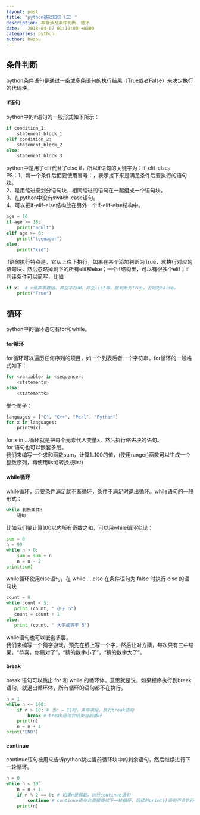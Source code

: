 ```yaml
---
layout: post
title: "python基础知识（三）"
description: 本章涉及条件判断、循环
date:   2018-04-07 01:10:00 +0800
categories: python
author: bwzou
---
```

## 条件判断 
python条件语句是通过一条或多条语句的执行结果（True或者False）来决定执行的代码块。

#### if语句
python中的if语句的一般形式如下所示：
```python
if condition_1:
    statement_block_1
elif condition_2:
    statement_block_2
else:
    statement_block_3
```
python中是用了elif代替了else if，所以if语句的关键字为：if-elif-else。<br>
PS：1、每一个条件后面要使用冒号：，表示接下来是满足条件后要执行的语句块。<br>
2、是用缩进来划分语句块，相同缩进的语句在一起组成一个语句块。<br>
3、在python中没有switch-case语句。<br>
4、可以把if-elif-else结构放在另外一个if-elif-else结构中。
```python
age = 16
if age >= 18:
    print("adult")
elif age >= 6:
    print("teenager")
else:
    print("kid")
```
if语句执行特点是，它从上往下执行，如果在某个添加判断为True，就执行对应的语句块，然后忽略掉剩下的所有elif和else；一个if结构里，可以有很多个elif；if判读条件可以简写，比如
```python
if x:  # x是非零数值、非空字符串、非空list等，就判断为True，否则为False。
    print("True")
```
## 循环
python中的循环语句有for和while。
#### for循环
for循环可以遍历任何序列的项目，如一个列表后者一个字符串。for循环的一般格式如下：
```python
for <variable> in <sequence>:
    <statements>
else:
    <statements>
```
举个栗子：
```python
languages = ["C", "C++", "Perl", "Python"]
for x in languages:
    print9(x) 
```
for x in ...循环就是把每个元素代入变量x，然后执行缩进块的语句。<br>
for 语句也可以嵌套多层。<br>
我们来编写一个求和函数sum，计算1..100的值，(使用range()函数可以生成一个整数序列，再使用list()转换成list)
#### while循环
while循环，只要条件满足就不断循环，条件不满足时退出循环。while语句的一般形式：
```python
while 判断条件:
    语句
```
比如我们要计算100以内所有奇数之和，可以用while循环实现：
```python
sum = 0
n = 99
while n > 0:
    sum = sum + n
    n = n - 2
print(sum)
```
while循环使用else语句，在 while … else 在条件语句为 false 时执行 else 的语句块
```python
count = 0
while count < 5:
   print (count, " 小于 5")
   count = count + 1
else:
   print (count, " 大于或等于 5")
```
while语句也可以嵌套多层。<br>
我们来编写一个猜字游戏，预先在纸上写一个字，然后让对方猜，每次只有三中结果，“恭喜，你猜对了”，“猜的数字小了”，“猜的数字大了”。
#### break
break 语句可以跳出 for 和 while 的循环体。意思就是说，如果程序执行到break语句，就退出循环体，所有循环的语句都不在执行。
```python
n = 1
while n <= 100:
    if n > 10: # 当n = 11时，条件满足，执行break语句
        break # break语句会结束当前循环
    print(n)
    n = n + 1
print('END')
```
#### continue
continue语句被用来告诉python跳过当前循环块中的剩余语句，然后继续进行下一轮循环。
```python
n = 0
while n < 10:
    n = n + 1
    if n % 2 == 0: # 如果n是偶数，执行continue语句
        continue # continue语句会直接继续下一轮循环，后续的print()语句不会执行
    print(n)
```
